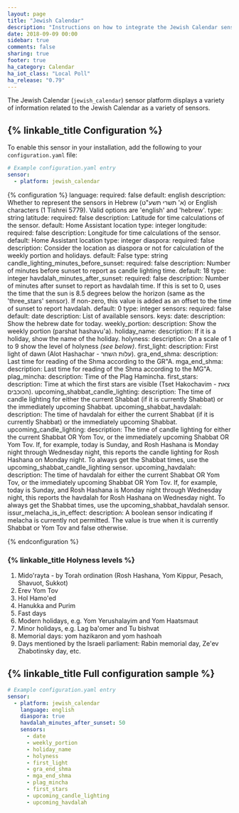 ```yaml
---
layout: page
title: "Jewish Calendar"
description: "Instructions on how to integrate the Jewish Calendar sensor within Home Assistant."
date: 2018-09-09 00:00
sidebar: true
comments: false
sharing: true
footer: true
ha_category: Calendar
ha_iot_class: "Local Poll"
ha_release: "0.79"
---
```


The Jewish Calendar (`jewish_calendar`) sensor platform displays a variety of information related to the Jewish Calendar as a variety of sensors.

## {% linkable_title Configuration %}

To enable this sensor in your installation, add the following to your `configuration.yaml` file:

```yaml
# Example configuration.yaml entry
sensor:
  - platform: jewish_calendar
```

{% configuration %}
language:
  required: false
  default: english
  description: Whether to represent the sensors in Hebrew (א' תשרי תשע"ט) or English characters (1 Tishrei 5779). Valid options are 'english' and 'hebrew'.
  type: string
latitude:
  required: false
  description: Latitude for time calculations of the sensor.
  default: Home Assistant location
  type: integer
longitude:
  required: false
  description: Longitude for time calculations of the sensor.
  default: Home Assistant location
  type: integer
diaspora:
  required: false
  description: Consider the location as diaspora or not for calculation of the weekly portion and holidays.
  default: False
  type: string
candle_lighting_minutes_before_sunset:
  required: false
  description: Number of minutes before sunset to report as candle lighting
  time.
  default: 18
  type: integer
havdalah_minutes_after_sunset:
  required: false
  description: Number of minutes after sunset to report as havdalah time. If
  this is set to 0, uses the time that the sun is 8.5 degrees below the horizon
  (same as the 'three_stars' sensor). If non-zero, this value is added as an
  offset to the time of sunset to report havdalah.
  default: 0
  type: integer
sensors:
  required: false
  default: date
  description: List of available sensors.
  keys:
    date:
      description: Show the hebrew date for today.
    weekly_portion:
      description: Show the weekly portion (parshat hashavu'a).
    holiday_name:
      description: If it is a holiday, show the name of the holiday.
    holyness:
      description: On a scale of 1 to 9 show the level of holyness _(see below)_.
    first_light:
      description: First light of dawn (Alot Hashachar - עלות השחר).
    gra_end_shma:
      description: Last time for reading of the Shma according to the GR"A.
    mga_end_shma:
      description: Last time for reading of the Shma according to the MG"A.
    plag_mincha:
      description: Time of the Plag Hamincha.
    first_stars:
      description: Time at which the first stars are visible (Tset Hakochavim - צאת הכוכבים).
    upcoming_shabbat_candle_lighting:
      description: The time of candle lighting for either the current Shabbat
      (if it is currently Shabbat) or the immediately upcoming Shabbat.
    upcoming_shabbat_havdalah:
      description: The time of havdalah for either the current Shabbat
      (if it is currently Shabbat) or the immediately upcoming Shabbat.
    upcoming_candle_lighting:
      description: The time of candle lighting for either the current Shabbat 
      OR Yom Tov, or the immediately upcoming Shabbat OR Yom Tov. If, for example,
      today is Sunday, and Rosh Hashana is Monday night through Wednesday night,
      this reports the candle lighting for Rosh Hashana on Monday night. 
      To always get the Shabbat times, use the upcoming_shabbat_candle_lighting
      sensor.
    upcoming_havdalah:
      description: The time of havdalah for either the current Shabbat 
      OR Yom Tov, or the immediately upcoming Shabbat OR Yom Tov. If, for example,
      today is Sunday, and Rosh Hashana is Monday night through Wednesday night,
      this reports the havdalah for Rosh Hashana on Wednesday night. To always 
      get the Shabbat times, use the upcoming_shabbat_havdalah sensor.
    issur_melacha_is_in_effect:
      description: A boolean sensor indicating if melacha is currently not 
      permitted. The value is true when it is currently Shabbat or Yom Tov and
      false otherwise.
    
{% endconfiguration %}

### {% linkable_title Holyness levels %}

1. Mido'rayta - by Torah ordination (Rosh Hashana, Yom Kippur, Pesach, Shavuot, Sukkot)
2. Erev Yom Tov
3. Hol Hamo'ed
4. Hanukka and Purim
5. Fast days
6. Modern holidays, e.g. Yom Yerushalayim and Yom Haatsmaut
7. Minor holidays, e.g. Lag ba'omer and Tu bishvat
8. Memorial days: yom hazikaron and yom hashoah
9. Days mentioned by the Israeli parliament: Rabin memorial day, Ze'ev Zhabotinsky day, etc.

## {% linkable_title Full configuration sample %}

```yaml
# Example configuration.yaml entry
sensor:
  - platform: jewish_calendar
    language: english
    diaspora: true
    havdalah_minutes_after_sunset: 50
    sensors:
      - date
      - weekly_portion
      - holiday_name
      - holyness
      - first_light
      - gra_end_shma
      - mga_end_shma
      - plag_mincha
      - first_stars
      - upcoming_candle_lighting
      - upcoming_havdalah
```
